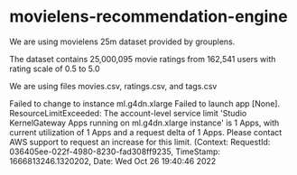 # movielens-recommendation-engine

We are using movielens 25m dataset provided by grouplens. 

The dataset contains 25,000,095 movie ratings from 162,541 users with rating scale of 0.5 to 5.0 

We are using files movies.csv, ratings.csv, and tags.csv 


Failed to change to instance ml.g4dn.xlarge
Failed to launch app [None]. ResourceLimitExceeded: The account-level service limit 'Studio KernelGateway Apps running on ml.g4dn.xlarge instance' is 1 Apps, with current utilization of 1 Apps and a request delta of 1 Apps. Please contact AWS support to request an increase for this limit. (Context: RequestId: 036405ee-022f-4980-8230-fad308ff9235, TimeStamp: 1666813246.1320202, Date: Wed Oct 26 19:40:46 2022